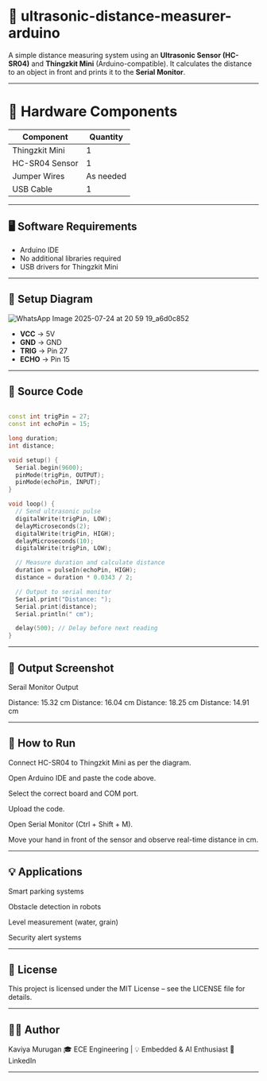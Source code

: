 # 📏  ultrasonic-distance-measurer-arduino

A simple distance measuring system using an **Ultrasonic Sensor (HC-SR04)** and **Thingzkit Mini** (Arduino-compatible). It calculates the distance to an object in front and prints it to the **Serial Monitor**.

---
# 🔧 Hardware Components

| Component           | Quantity |
|---------------------|----------|
| Thingzkit Mini      | 1        |
| HC-SR04 Sensor      | 1        |
| Jumper Wires        | As needed|
| USB Cable           | 1        |

---
## 🖥️ Software Requirements

- Arduino IDE
- No additional libraries required
- USB drivers for Thingzkit Mini

---
## 🧠 Setup Diagram

![WhatsApp Image 2025-07-24 at 20 59 19_a6d0c852](https://github.com/user-attachments/assets/53a09cce-657f-47a1-83e4-66bded1a974d)


- **VCC** → 5V  
- **GND** → GND  
- **TRIG** → Pin 27
- **ECHO** → Pin 15

---
## 📄 Source Code

```cpp

const int trigPin = 27;
const int echoPin = 15;

long duration;
int distance;

void setup() {
  Serial.begin(9600);
  pinMode(trigPin, OUTPUT);
  pinMode(echoPin, INPUT);
}

void loop() {
  // Send ultrasonic pulse
  digitalWrite(trigPin, LOW);
  delayMicroseconds(2);
  digitalWrite(trigPin, HIGH);
  delayMicroseconds(10);
  digitalWrite(trigPin, LOW);

  // Measure duration and calculate distance
  duration = pulseIn(echoPin, HIGH);
  distance = duration * 0.0343 / 2;

  // Output to serial monitor
  Serial.print("Distance: ");
  Serial.print(distance);
  Serial.println(" cm");

  delay(500); // Delay before next reading
}

````

---

## 🔎 Output Screenshot
Serail Monitor Output

Distance: 15.32 cm
Distance: 16.04 cm
Distance: 18.25 cm
Distance: 14.91 cm


---

## 🚀 How to Run

Connect HC-SR04 to Thingzkit Mini as per the diagram.

Open Arduino IDE and paste the code above.

Select the correct board and COM port.

Upload the code.

Open Serial Monitor (Ctrl + Shift + M).

Move your hand in front of the sensor and observe real-time distance in cm.

---

## 💡 Applications

Smart parking systems

Obstacle detection in robots

Level measurement (water, grain)

Security alert systems

----

## 📜 License
This project is licensed under the MIT License – see the LICENSE file for details.

---

## 👩‍💻 Author
Kaviya Murugan
🎓 ECE Engineering | 💡 Embedded & AI Enthusiast
🔗 LinkedIn

---
